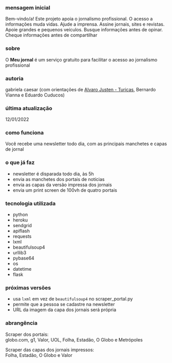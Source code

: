 ### mensagem inicial
Bem-vindo/a!
Este projeto apoia o jornalismo profissional. O acesso a informações muda vidas. Ajude a imprensa. Assine jornais, sites e revistas. Apoie grandes e pequenos veículos. Busque informações antes de opinar. Cheque informações antes de compartilhar

### sobre
O **Meu jornal** é um serviço gratuito para facilitar o acesso ao jornalismo profissional

### autoria
gabriela caesar (com orientações de [Alvaro Justen - Turicas](https://github.com/turicas), Bernardo Vianna e Eduardo Cuducos)

### última atualização
12/01/2022

### como funciona
Você recebe uma newsletter todo dia, com as principais manchetes e capas de jornal

### o que já faz
- newsletter é disparada todo dia, às 5h
- envia as manchetes dos portais de notícias
- envia as capas da versão impressa dos jornais
- envia um print screen de 100vh de quatro portais

### tecnologia utilizada
- python
- heroku
- sendgrid
- apiflash
- requests
- lxml
- beautifulsoup4
- urllib3
- pybase64
- os 
- datetime
- flask

### próximas versões
- usa ``lxml`` em vez de ``beautifulsoup4`` no scraper_portal.py
- permite que a pessoa se cadastre na newsletter
- URL da imagem da capa dos jornais será própria

### abrangência
Scraper dos portais:        
globo.com, g1, Valor, UOL, Folha, Estadão, O Globo e Metrópoles

Scraper das capas dos jornais impressos:        
Folha, Estadão, O Globo e Valor
